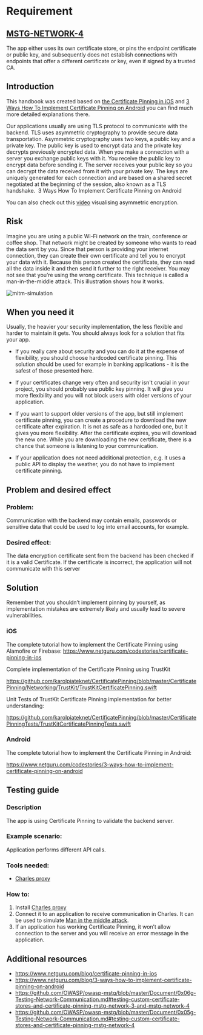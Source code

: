 # Requirement
## [MSTG-NETWORK-4](https://mobile-security.gitbook.io/masvs/security-requirements/0x10-v5-network_communication_requirements)
The app either uses its own certificate store, or pins the endpoint certificate or public key, and subsequently does not establish connections with endpoints that offer a different certificate or key, even if signed by a trusted CA.

## Introduction

This handbook was created based on [the Certificate Pinning in iOS](https://www.netguru.com/blog/certificate-pinning-in-ios) and [3 Ways How To Implement Certificate Pinning on Android](https://www.netguru.com/blog/3-ways-how-to-implement-certificate-pinning-on-android) you can find much more detailed explanations there.

Our applications usually are using TLS protocol to communicate with the backend. TLS uses asymmetric cryptography to provide secure data transportation. Asymmetric cryptography uses two keys, a public key and a private key. The public key is used to encrypt data and the private key decrypts previously encrypted data. When you make a connection with a server you exchange public keys with it. You receive the public key to encrypt data before sending it. The server receives your public key so you can decrypt the data received from it with your private key. The keys are uniquely generated for each connection and are based on a shared secret negotiated at the beginning of the session, also known as a TLS handshake.  3 Ways How To Implement Certificate Pinning on Android

You can also check out this [video](https://www.youtube.com/watch?v=E5FEqGYLL0o) visualising asymmetric encryption.

## Risk
Imagine you are using a public Wi-Fi network on the train, conference or coffee shop. That network might be created by someone who wants to read the data sent by you. Since that person is providing your internet connection, they can create their own certificate and tell you to encrypt your data with it. Because this person created the certificate, they can read all the data inside it and then send it further to the right receiver. You may not see that you’re using the wrong certificate. This technique is called a man-in-the-middle attack. This illustration shows how it works.

![mitm-simulation](https://github.com/netguru/mobile-security-checklist/blob/handbook/SG.4/assets/mitm-simulation.png) 

## When you need it
Usually, the heavier your security implementation, the less flexible and harder to maintain it gets. You should always look for a solution that fits your app.

- If you really care about security and you can do it at the expense of flexibility, you should choose hardcoded certificate pinning. This solution should be used for example in banking applications - it is the safest of those presented here.

- If your certificates change very often and security isn't crucial in your project, you should probably use public key pinning. It will give you more flexibility and you will not block users with older versions of your application.

- If you want to support older versions of the app, but still implement certificate pinning, you can create a procedure to download the new certificate after expiration. It is not as safe as a hardcoded one, but it gives you more flexibility. After the certificate expires, you will download the new one. While you are downloading the new certificate, there is a chance that someone is listening to your communication.

- If your application does not need additional protection, e.g. it uses a public API to display the weather, you do not have to implement certificate pinning.

## Problem and desired effect
### Problem:
Communication with the backend may contain emails, passwords or sensitive data that could be used to log into email accounts, for example.

### Desired effect:
The data encryption certificate sent from the backend has been checked if it is a valid Certificate. If the certificate is incorrect, the application will not communicate with this server

## Solution

Remember that you shouldn’t implement pinning by yourself, as implementation mistakes are extremely likely and usually lead to severe vulnerabilities.

### iOS

The complete tutorial how to implement the Certificate Pinning using Alamofire or Firebase: https://www.netguru.com/codestories/certificate-pinning-in-ios

Complete implementation of the Certificate Pinning using TrustKit

https://github.com/karolpiateknet/CertificatePinning/blob/master/CertificatePinning/Networking/TrustKit/TrustKitCertificatePinning.swift 

Unit Tests of TrustKit Certificate Pinning implementation for better understanding:

https://github.com/karolpiateknet/CertificatePinning/blob/master/CertificatePinningTests/TrustKitCertificatePinningTests.swift 

### Android

The complete tutorial how to implement the Certificate Pinning in Android:

https://www.netguru.com/codestories/3-ways-how-to-implement-certificate-pinning-on-android

## Testing guide
### Description
The app is using Certificate Pinning to validate the backend server.

### Example scenario:
Application performs different API calls.

### Tools needed:
- [Charles proxy](https://www.charlesproxy.com/)

### How to:
1. Install [Charles proxy](https://www.charlesproxy.com/)
2. Connect it to an application to receive communication in Charles. It can be used to simulate [Man in the middle attack](https://www.charlesproxy.com/documentation/proxying/ssl-proxying/).
3. If an application has working Certificate Pinning, it won’t allow connection to the server and you will receive an error message in the application.

## Additional resources
- https://www.netguru.com/blog/certificate-pinning-in-ios
- https://www.netguru.com/blog/3-ways-how-to-implement-certificate-pinning-on-android
- https://github.com/OWASP/owasp-mstg/blob/master/Document/0x06g-Testing-Network-Communication.md#testing-custom-certificate-stores-and-certificate-pinning-mstg-network-3-and-mstg-network-4
- https://github.com/OWASP/owasp-mstg/blob/master/Document/0x05g-Testing-Network-Communication.md#testing-custom-certificate-stores-and-certificate-pinning-mstg-network-4
